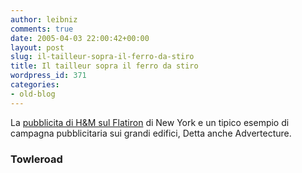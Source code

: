 ```yaml
---
author: leibniz
comments: true
date: 2005-04-03 22:00:42+00:00
layout: post
slug: il-tailleur-sopra-il-ferro-da-stiro
title: Il tailleur sopra il ferro da stiro
wordpress_id: 371
categories:
- old-blog
---
```


La [pubblicita di H&M sul Flatiron](http://towleroad.typepad.com/towleroad/2005/03/classic_new_yor.html) di New York e un tipico esempio di campagna pubblicitaria sui grandi edifici, Detta anche Advertecture.

### Towleroad
